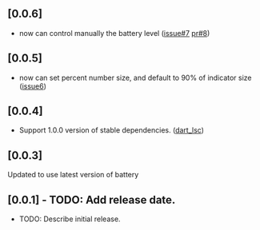 ## [0.0.6]
* now can control manually the battery level ([issue#7](https://github.com/debuggerx01/battery_indicator/issues/7) [pr#8](https://github.com/debuggerx01/battery_indicator/pull/8))

## [0.0.5]

* now can set percent number size, and default to 90% of indicator size ([issue6](https://github.com/debuggerx01/battery_indicator/issues/6))

## [0.0.4]

* Support 1.0.0 version of stable dependencies. ([dart_lsc](http://github.com/amirh/dart_lsc))

## [0.0.3] 
Updated to use latest version of battery

## [0.0.1] - TODO: Add release date.

* TODO: Describe initial release.
